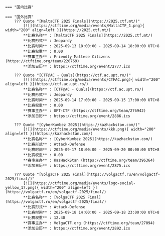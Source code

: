     === "国内比赛"
    
    === "国外比赛"
        ??? Quote "[MaltaCTF 2025 Finals](https://2025.ctf.mt/)"  
            [![](https://ctftime.org/media/events/MaltaCTF_1.png){ width="200" align=left }](https://2025.ctf.mt/)  
            **比赛名称** : [MaltaCTF 2025 Finals](https://2025.ctf.mt/)  
            **比赛形式** : Jeopardy  
            **比赛时间** : 2025-09-13 18:00:00 - 2025-09-14 18:00:00 UTC+8  
            **比赛权重** : 0.00  
            **赛事主办** : Friendly Maltese Citizens (https://ctftime.org/team/220769)  
            **添加日历** : https://ctftime.org/event/2777.ics  
            
        ??? Quote "[CTF@AC - Quals](https://ctf.ac.upt.ro/)"  
            [![](https://ctftime.org/media/events/CTFAC.png){ width="200" align=left }](https://ctf.ac.upt.ro/)  
            **比赛名称** : [CTF@AC - Quals](https://ctf.ac.upt.ro/)  
            **比赛形式** : Jeopardy  
            **比赛时间** : 2025-09-14 17:00:00 - 2025-09-15 17:00:00 UTC+8  
            **比赛权重** : 0.00  
            **赛事主办** : UPT-CTF (https://ctftime.org/team/276942)  
            **添加日历** : https://ctftime.org/event/2886.ics  
            
        ??? Quote "[CyberKumbez 2025](https://kazhackstan.com/)"  
            [![](https://ctftime.org/media/events/kkk.png){ width="200" align=left }](https://kazhackstan.com/)  
            **比赛名称** : [CyberKumbez 2025](https://kazhackstan.com/)  
            **比赛形式** : Attack-Defense  
            **比赛时间** : 2025-09-17 18:00:00 - 2025-09-20 00:00:00 UTC+8  
            **比赛权重** : 0.00  
            **赛事主办** : KazHackStan (https://ctftime.org/team/396364)  
            **添加日历** : https://ctftime.org/event/2875.ics  
            
        ??? Quote "[VolgaCTF 2025 Final](https://volgactf.ru/en/volgactf-2025/final/)"  
            [![](https://ctftime.org/media/events/logo-social-yellow_17.png){ width="200" align=left }](https://volgactf.ru/en/volgactf-2025/final/)  
            **比赛名称** : [VolgaCTF 2025 Final](https://volgactf.ru/en/volgactf-2025/final/)  
            **比赛形式** : Attack-Defense  
            **比赛时间** : 2025-09-18 14:00:00 - 2025-09-18 23:00:00 UTC+8  
            **比赛权重** : 12.40  
            **赛事主办** : VolgaCTF.org (https://ctftime.org/team/27094)  
            **添加日历** : https://ctftime.org/event/2892.ics  
            